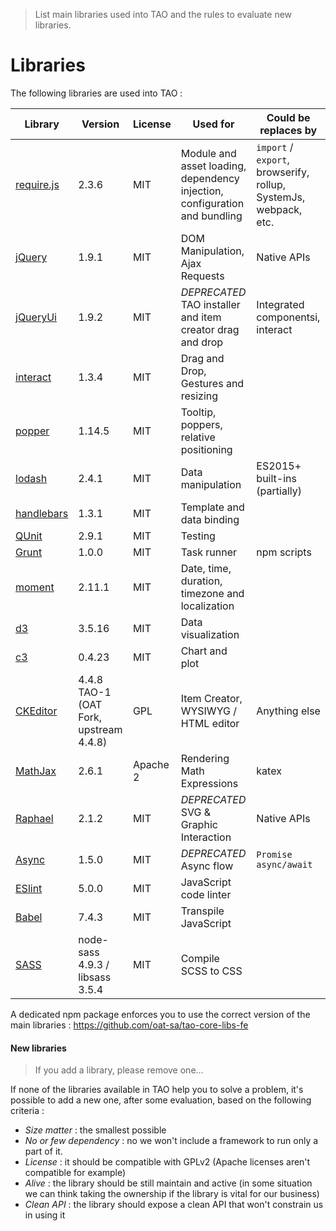 <!--
authors:
    - "Bertrand Chevrier"
tags:
   - "Frontend":
        - "Frontend Architecture"
-->

> List main libraries used into TAO and the rules to evaluate new libraries.

# Libraries

The following libraries are used into TAO : 

| Library  | Version | License | Used for |  Could be replaces by | 
| -------- | ------- | ------- | -------- |---------------------- |
| [require.js](https://requirejs.org)  | 2.3.6  | MIT | Module and asset loading, dependency injection, configuration and bundling | `import` / `export`, browserify, rollup, SystemJs, webpack, etc.|
| [jQuery](https://jquery.com)  | 1.9.1  | MIT | DOM Manipulation, Ajax Requests | Native APIs |
| [jQueryUi](https://jqueryui.com)  | 1.9.2  | MIT |  _DEPRECATED_ TAO installer and item creator drag and drop | Integrated componentsi, interact |
| [interact](https://interactjs.io)  | 1.3.4  | MIT | Drag and Drop, Gestures and resizing|  |
| [popper](https://popper.js.org)  | 1.14.5  | MIT | Tooltip, poppers, relative positioning |  |
| [lodash](https://lodash.com)  | 2.4.1 | MIT | Data manipulation | ES2015+ built-ins (partially)  |
| [handlebars](https://handlebarsjs.com)  | 1.3.1 | MIT | Template and data binding |   |
| [QUnit](https://qunitjs.com)  | 2.9.1 | MIT | Testing |   |
| [Grunt](https://gruntjs.com)  | 1.0.0 | MIT | Task runner | npm scripts  |
| [moment](https://momentjs.com)  | 2.11.1 | MIT | Date, time, duration, timezone and localization   |   |
| [d3](https://d3js.org)  | 3.5.16 | MIT | Data visualization   |   |
| [c3](https://c3js.org)  | 0.4.23 | MIT | Chart and plot |   |
| [CKEditor](https://ckeditor.com)  | 4.4.8 TAO-1 (OAT Fork, upstream 4.4.8) | GPL |  Item Creator, WYSIWYG / HTML editor |  Anything else |
| [MathJax](https://www.mathjax.org)  | 2.6.1 | Apache 2 | Rendering Math Expressions |  katex |
| [Raphael](http://raphaeljs.com)  | 2.1.2 | MIT | _DEPRECATED_ SVG & Graphic Interaction  |  Native APIs |
| [Async](https://github.com/caolan/async)  | 1.5.0 | MIT |  _DEPRECATED_ Async flow  | `Promise` `async/await` |
| [ESlint](https://eslint.org)  | 5.0.0 | MIT | JavaScript code linter  | |
| [Babel](https://babeljs.io)  | 7.4.3 | MIT |  Transpile JavaScript  | |
| [SASS](https://sass-lang.com)  | node-sass 4.9.3 / libsass 3.5.4 | MIT |  Compile SCSS to CSS  | |

A dedicated npm package enforces you to use the correct version of the main libraries : https://github.com/oat-sa/tao-core-libs-fe

#### New libraries

> If you add a library, please remove one...

If none of the libraries available in TAO help you to solve a problem, it's possible to add a new one, after some evaluation, based on the following criteria :
- *Size matter* : the smallest possible
- *No or few dependency* : no we won't include a framework to run only a part of it.
- *License* : it should be compatible with GPLv2 (Apache licenses aren't compatible for example)
- *Alive* : the library should be still maintain and active (in some situation we can think taking the ownership if the library is vital for our business)
- *Clean API* : the library should expose a clean API that won't constrain us in using it
 

